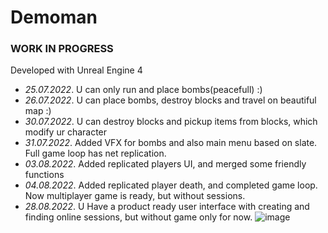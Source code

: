 # Demoman

### WORK IN PROGRESS
Developed with Unreal Engine 4

- *25.07.2022*. U can only run and place bombs(peacefull) :)
- *26.07.2022*. U can place bombs, destroy blocks and travel on beautiful map :)
- *30.07.2022*. U can destroy blocks and pickup items from blocks, which modify ur character
- *31.07.2022*. Added VFX for bombs and also main menu based on slate. Full game loop has net replication.
- *03.08.2022*. Added replicated players UI, and merged some friendly functions
- *04.08.2022*. Added replicated player death, and completed game loop. Now multiplayer game is ready, but without sessions.
- *28.08.2022*. U Have a product ready user interface with creating and finding online sessions, but without game only for now.
![image](https://user-images.githubusercontent.com/33431126/187744434-8d60c2d0-f71a-4e1b-8d41-b96ac01c50b2.png)
